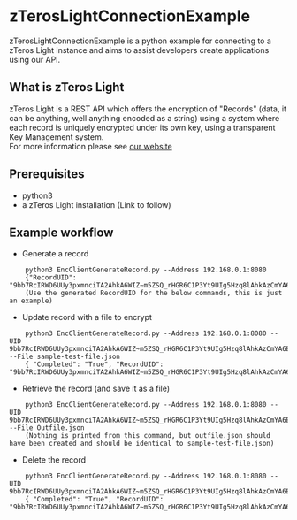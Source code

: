 # zTerosLightConnectionExample

zTerosLightConnectionExample is a python example for connecting to a zTeros Light instance and aims to assist developers create applications using our API.

## What is zTeros Light
zTeros Light is a REST API which offers the encryption of "Records" (data, it can be anything, well anything encoded as a string) using a system where each record is uniquely encrypted under its own key, using a transparent Key Management system.   
For more information please see [our website](https://gbr14.com/gbr14-products/)  

## Prerequisites
* python3  
* a zTeros Light installation (Link to follow)  

## Example workflow
* Generate a record  
```
    python3 EncClientGenerateRecord.py --Address 192.168.0.1:8080  
    {"RecordUID": "9bb7RcIRWD6UUy3pxmnciTA2AhkA6WIZ~m5ZSQ_rHGR6C1P3Yt9UIg5Hzq8lAhkAzCmYA6EiDaz_QrmlC1ya4jnZA7RvF8Gf"}  
    (Use the generated RecordUID for the below commands, this is just an example)  
```
* Update record with a file to encrypt  
```
    python3 EncClientGenerateRecord.py --Address 192.168.0.1:8080 --UID 9bb7RcIRWD6UUy3pxmnciTA2AhkA6WIZ~m5ZSQ_rHGR6C1P3Yt9UIg5Hzq8lAhkAzCmYA6EiDaz_QrmlC1ya4jnZA7RvF8Gf --File sample-test-file.json  
    { "Completed": "True", "RecordUID": "9bb7RcIRWD6UUy3pxmnciTA2AhkA6WIZ~m5ZSQ_rHGR6C1P3Yt9UIg5Hzq8lAhkAzCmYA6EiDaz_QrmlC1ya4jnZA7RvF8Gf"}  
```
* Retrieve the record (and save it as a file)  
```
    python3 EncClientGenerateRecord.py --Address 192.168.0.1:8080 --UID 9bb7RcIRWD6UUy3pxmnciTA2AhkA6WIZ~m5ZSQ_rHGR6C1P3Yt9UIg5Hzq8lAhkAzCmYA6EiDaz_QrmlC1ya4jnZA7RvF8Gf --File Outfile.json  
    (Nothing is printed from this command, but outfile.json should have been created and should be identical to sample-test-file.json)  
```
* Delete the record  
```
    python3 EncClientGenerateRecord.py --Address 192.168.0.1:8080 --UID 9bb7RcIRWD6UUy3pxmnciTA2AhkA6WIZ~m5ZSQ_rHGR6C1P3Yt9UIg5Hzq8lAhkAzCmYA6EiDaz_QrmlC1ya4jnZA7RvF8Gf  
    { "Completed": "True", "RecordUID": "9bb7RcIRWD6UUy3pxmnciTA2AhkA6WIZ~m5ZSQ_rHGR6C1P3Yt9UIg5Hzq8lAhkAzCmYA6EiDaz_QrmlC1ya4jnZA7RvF8Gf"}  
```
